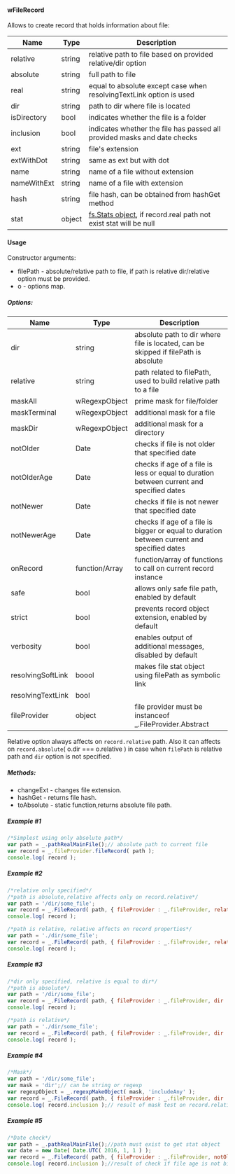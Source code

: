 #### wFileRecord
Allows to create record that holds information about file:

|  Name 	|Type| Description  	|
|---	|---	|---  |
|relative |string |relative path to file based on provided relative/dir option
|absolute |string |full path to file
|real |string |equal to absolute except case when resolvingTextLink option is used
|dir |string |path to dir where file is located
|isDirectory |bool |indicates whether the file is a folder
|inclusion |bool |indicates whether the file has passed all provided masks and date checks
|ext |string |file's extension
|extWithDot |string |same as ext but with dot
|name |string |name of a file without extension
|nameWithExt |string |name of a file with extension
|hash |string |file hash, can be obtained from hashGet method
|stat |object |[fs.Stats object](https://nodejs.org/api/fs.html#fs_class_fs_stats), if record.real path not exist stat will be null

#### Usage
Constructor arguments:
* filePath - absolute/relative path to file, if path is relative dir/relative option must be provided.
* o - options map.

##### Options:

|  Name 	|Type| Description  	|
|---	|---	|---  |
|dir |string|absolute path to dir where file is located, can be skipped if filePath is absolute
|relative|string|path related to filePath, used to build relative path to a file
|maskAll|wRegexpObject|prime mask for file/folder
|maskTerminal|wRegexpObject|additional mask for a file
|maskDir|wRegexpObject|additional mask for a directory
|notOlder|Date|checks if file is not older that specified date
|notOlderAge|Date|checks if age of a file is less or equal to duration between current  and specified dates
|notNewer|Date|checks if file is not newer that specified date
|notNewerAge|Date|checks if age of a file is bigger or equal to duration between current  and specified dates
|onRecord|function/Array|function/array of functions to call on current record instance
|safe|bool|allows only safe file path, enabled by default
|strict|bool|prevents record object extension, enabled by default
|verbosity|bool|enables output of additional messages, disabled by default
|resolvingSoftLink|boool|makes file stat object using filePath as symbolic link
|resolvingTextLink|bool|
|fileProvider|object|file provider must be instanceof _.FileProvider.Abstract

Relative option always affects on `record.relative` path. Also it can affects on `record.absolute`( o.dir === o.relative ) in case when `filePath` is relative path and `dir` option is not specified.

##### Methods:
* changeExt - changes file extension.
* hashGet - returns file hash.
* toAbsolute - static function,returns absolute file path.

##### Example #1
```javascript
/*Simplest using only absolute path*/
var path = _.pathRealMainFile();// absolute path to current file
var record = _.fileProvider.fileRecord( path );
console.log( record );
```

##### Example #2
```javascript
/*relative only specified*/
/*path is absolute,relative affects only on record.relative*/
var path = '/dir/some_file';
var record = _.FileRecord( path, { fileProvider : _.fileProvider, relative : '/X' } );
console.log( record );

/*path is relative, relative affects on record properties*/
var path = './dir/some_file';
var record = _.FileRecord( path, { fileProvider : _.fileProvider, relative : '/X' } );
console.log( record );
```

##### Example #3
```javascript
/*dir only specified, relative is equal to dir*/
/*path is absolute*/
var path = '/dir/some_file';
var record = _.FileRecord( path, { fileProvider : _.fileProvider, dir : '/A' } );
console.log( record );

/*path is relative*/
var path = './dir/some_file';
var record = _.FileRecord( path, { fileProvider : _.fileProvider, dir : '/A' } );
console.log( record );
```

##### Example #4
```javascript
/*Mask*/
var path = '/dir/some_file';
var mask = 'dir';// can be string or regexp
var regexpObject = _.regexpMakeObject( mask, 'includeAny' );
var record = _.FileRecord( path, { fileProvider : _.fileProvider, dir : '/A', maskAll : regexpObject } );
console.log( record.inclusion );// result of mask test on record.relative
```

##### Example #5
```javascript
/*Date check*/
var path = _.pathRealMainFile();//path must exist to get stat object
var date = new Date( Date.UTC( 2016, 1, 1 ) );
var record = _.FileRecord( path, { fileProvider : _.fileProvider, notOlderAge : date } );
console.log( record.inclusion );//result of check if file age is not bigger then time between current and specified dates.
```
